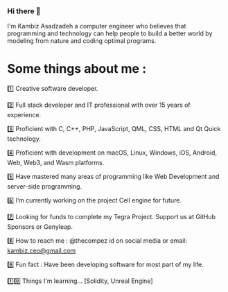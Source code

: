 ### Hi there 👋

I'm Kambiz Asadzadeh a computer engineer who believes that programming and technology can help people to build a better world by modeling from nature and coding optimal programs.

# Some things about me :

1️⃣ Creative software developer.

2️⃣ Full stack developer and IT professional with over 15 years of experience.

3️⃣ Proficient with C, C++, PHP, JavaScript, QML, CSS, HTML and Qt Quick technology.

4️⃣ Proficient with development on macOS, Linux, Windows, iOS, Android, Web, Web3, and Wasm platforms.

5️⃣ Have mastered many areas of programming like Web Development and server-side programming.

6️⃣ I’m currently working on the project Cell engine for future.

7️⃣ Looking for funds to complete my Tegra Project. Support us at GitHub Sponsors or Genyleap.

8️⃣ How to reach me : @thecompez id on social media or email: kambiz.ceo@gmail.com

9️⃣ Fun fact : Have been developing software for most part of my life.

1️⃣0️⃣ Things I'm learning... [Solidity, Unreal Engine]
